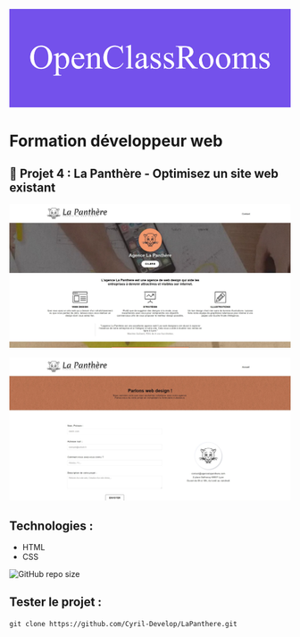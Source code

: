 ![formation](./img/screenshot/openClassRooms.png)

# Formation développeur web 



## 📎 Projet 4 : La Panthère - Optimisez un site web existant


![screenshot du site](img/screenshot/accueil.jpg) 

![screenshot du site](img/screenshot/contact.jpg) 

## Technologies :
- HTML
- CSS

![GitHub repo size](https://img.shields.io/github/repo-size/Cyril-Develop/LaPanthere?style=for-the-badge)



## Tester le projet :

```terminal
git clone https://github.com/Cyril-Develop/LaPanthere.git
```
